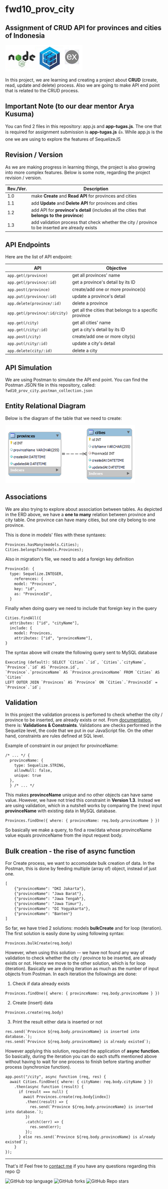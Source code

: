 # fwd10_prov_city
## Assignment of CRUD API for provinces and cities of Indonesia

![poweredBy](dev.png)

In this project, we are learning and creating a project about **CRUD** (create, read, update and delete) process.
Also we are going to make API end point that is related to the CRUD process.

## Important Note (to our dear mentor Arya Kusuma)
You can find 2 files in this repository: app.js and **app-tugas.js**. The one that is required for assignment submission is **app-tugas.js** 👍.
While app.js is the one we are using to explore the features of SequelizeJS

## Revision / Version
As we are making progress in learning things, the project is also growing into more complex features.
Below is some note, regarding the project revision / version.

| Rev./Ver. | Description |
| --- | --- |
| 1.0 | make **Create** and **Read API** for provinces and cities |
| 1.1 | add **Update** and **Delete API** for provinces and cities |
| 1.2 | add API for **province's detail** (includes all the cities that **belongs to the province**) |
| 1.3 | add validation process that check whether the city / province to be inserted are already exists |

## API Endpoints
Here are the list of API endpoint:

| API | Objective |
| --- | --- |
| `app.get(/province)` | get all provinces' name |
| `app.get(/province/:id)` | get a province's detail by its ID |
| `app.post(/province)` | create/add one or more province(s) |
| `app.put(/province/:id)` | update a province's detail |
| `app.delete(province/:id)` | delete a province |
| `app.get(/province/:id/city)` | get all the cities that belongs to a specific province |
| `app.get(/city)` | get all cities' name |
| `app.get(/city/:id)` | get a city's detail by its ID |
| `app.post(/city)` | create/add one or more city(s) |
| `app.put(/city/:id)` | update a city's detail |
| `app.delete(city/:id)` | delete a city |

## API Simulation
We are using Postman to simulate the API end point. You can find the Postman JSON file in this repository, called:
`fwd10_prov_city.postman_collection.json`

## Entity Relational Diagram 
Below is the diagram of the table that we need to create:

![ERD_province_city](ERD.png)

## Associations
We are also trying to explore about association between tables. As depicted in the ERD above, we have a **one to many** relation between province and city table.
One province can have many cities, but one city belong to one province.

This is done in models' files with these syntaxes:
```
Provinces.hasMany(models.Cities);
Cities.belongsTo(models.Provinces);
```
Also in migration's file, we need to add a foreign key definition
```
ProvinceId: {
  type: Sequelize.INTEGER,
    references: {
    model: "Provinces",
    key: "id",
    as: "ProvinceId",
  }
```
Finally when doing query we need to include that foreign key in the query
```
Cities.findAll({
  attributes: ["id", "cityName"],
  include: {
    model: Provinces,
    attributes: ["id", "provinceName"],
}
```
The syntax above will create the following query sent to MySQL database
```
Executing (default): SELECT `Cities`.`id`, `Cities`.`cityName`, `Province`.`id` AS `Province.id`, 
`Province`.`provinceName` AS `Province.provinceName` FROM `Cities` AS `Cities` 
LEFT OUTER JOIN `Provinces` AS `Province` ON `Cities`.`ProvinceId` = `Province`.`id`;
```

## Validation
In this project the validation process is perfomed to check whether the city / province to be inserted, are already exists or not. From [documentation](https://sequelize.org/docs/v7/core-concepts/validations-and-constraints/), there is: **Validations & Constraints**. Validations are checks performed in the Sequelize level, the code that we put in our JavaScript file. On the other hand, constraints are rules defined at SQL level. 

Example of constraint in our project for provinceName: 
```
/* ... */ {
  provinceName: {
    type: Sequelize.STRING,
    allowNull: false,
    unique: true
  },
  } /* ... */
```
This makes **provinceName** unique and no other objects can have same value. However, we have not tried this constraint in **Version 1.3**. Instead we are using validation, which in a nutshell works by comparing the (new) input **provinceName** with existing data in MySQL database.
```
Provinces.findOne({ where: { provinceName: req.body.provinceName } })
```
So basically we make a query, to find a row/data whose provinceName value equals provinceName from the input request body.

## Bulk creation - the rise of async function
For Create process, we want to accomodate bulk creation of data. In the Postman, this is done by feeding multiple (array of) object, instead of just one.
```
[
	{"provinceName": "DKI Jakarta"},
	{"provinceName": "Jawa Barat"},
	{"provinceName": "Jawa Tengah"},
	{"provinceName": "Jawa Timur"},
	{"provinceName": "DI Yogyakarta"},
	{"provinceName": "Banten"}
]
```
So far, we have tried 2 solutions: models **bulkCreate** and for loop (iteration).
The first solution is easily done by using following syntax:
```
Provinces.bulkCreate(req.body)
```
However, when using this solution -- we have not found any way of validation to check whether the city / province to be inserted, are already exists or not.
Hence we move to the other solution, which is for loop (iteration). Basically we are doing iteration as much as the number of input objects from Postman. In each iteration the followings are done:
1. Check if data already exists 
```
Provinces.findOne({ where: { provinceName: req.body.provinceName } })
```
2. Create (insert) data
```
Provinces.create(req.body)
```
3. Print the result either data is inserted or not
```
res.send(`Province ${req.body.provinceName} is inserted into database.`);
res.send(`Province ${req.body.provinceName} is already existed`);
```

However applying this solution, required the application of **async function**. So basically, during the iteration you can do each stuffs mentioned above without having to wait for one process to finish before starting another process (synchronize function).
```
app.post("/city", async function (req, res) {
  await Cities.findOne({ where: { cityName: req.body.cityName } })
    .then(async function (result) {
      if (result === null) {
        await Provinces.create(req.body[index])
         .then((result) => {
           res.send(`Province ${req.body.provinceName} is inserted into database.`);
         })
         .catch((err) => {
           res.send(err);
         });
      } else res.send(`Province ${req.body.provinceName} is already existed`);
    }
});
```

***

That's it! Feel free to [contact me](mailto:taufan2922@gmail.com?subject=[GitHub]%20fwd10_province_city) if you have any questions regarding this repo 😉

![GitHub top language](https://img.shields.io/github/languages/top/taufan2922/fwd10_prov_city?color=yellow)
![GitHub forks](https://img.shields.io/github/forks/taufan2922/fwd10_prov_city?style=social)
![GitHub Repo stars](https://img.shields.io/github/stars/taufan2922/fwd10_prov_city?style=social)
